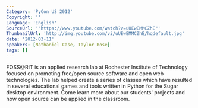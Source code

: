 ```yaml
---
Category: 'PyCon US 2012'
Copyright: ''
Language: 'English'
SourceUrl: '"https://www.youtube.com/watch?v=uUEwEMMCZhE"'
ThumbnailUrl: 'http://img.youtube.com/vi/uUEwEMMCZhE/hqdefault.jpg'
date: '2012-03-11'
speakers: [Nathaniel Case, Taylor Rose]
tags: []
---
```

FOSS@RIT is an applied research lab at Rochester Institute of Technology
focused on promoting free/open source software and open web technologies. The
lab helped create a series of classes which have resulted in several
educational games and tools written in Python for the Sugar desktop
environment. Come learn more about our students' projects and how open source
can be applied in the classroom.

